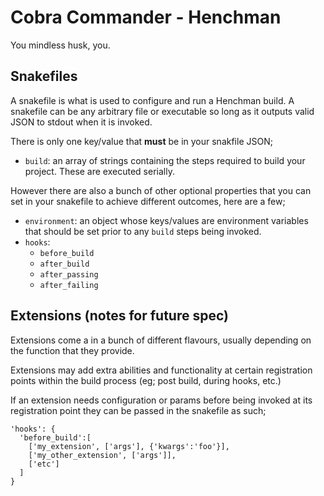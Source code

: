 # Cobra Commander - Henchman
You mindless husk, you.


## Snakefiles
A snakefile is what is used to configure and run a Henchman build. A snakefile can be any arbitrary file or executable so long as it outputs valid JSON to stdout when it is invoked.

There is only one key/value that __must__ be in your snakfile JSON;

- `build`: an array of strings containing the steps required to build your project. These are executed serially.

However there are also a bunch of other optional properties that you can set in your snakefile to achieve different outcomes, here are a few;

- `environment`: an object whose keys/values are environment variables that should be set prior to any `build` steps being invoked.
- `hooks`:
  - `before_build`
  - `after_build`
  - `after_passing`
  - `after_failing`


## Extensions (notes for future spec)

Extensions come a in a bunch of different flavours, usually depending on the function that they provide.

Extensions may add extra abilities and functionality at certain registration points within the build process (eg; post build, during hooks, etc.)

If an extension needs configuration or params before being invoked at its registration point they can be passed in the snakefile as such;

    'hooks': {
      'before_build':[
        ['my_extension', ['args'], {'kwargs':'foo'}],
        ['my_other_extension', ['args']],
        ['etc']
      ]
    }
